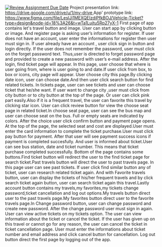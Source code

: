 [![Review Assignment Due Date](https://classroom.github.com/assets/deadline-readme-button-8d59dc4de5201274e310e4c54b9627a8934c3b88527886e3b421487c677d23eb.svg)](https://classroom.github.com/a/bNK1Gd0z)
Project presentation link: [https://drive.google.com/drive/u/1/my-drive ](https://drive.google.com/file/d/1NvETAL1ot9t2PJ2nKHPhvJGMc2un_sJJ/view?usp=drive_link)
App' prototype link: https://www.figma.com/file/LeslJi1MEXQEIzdiPfkBOJ/Vehicle-Ticket?type=design&node-id=18%3A26&t=wTa1Lujtu5Rp27yX-1
First page of app contains let's travel button and image. User can start app by clicking button or image. And register page is asking user’s information for register. İf user does not have an account, user enter the informations for register then user must sign in. İf user already have an account , user click sign in button and login directly.
If the user does not remember the password, user must click on the forget password text. Thus,user is directed to forget password page and provided to create a new password with user’s e-mail address.
After the login, find ticket page will appear. In this page, user choose that where is user going from, where is user going to and date.If user click from box, to box or icons, city page will appear. User choose city this page.By clicking date icon, user can choose date.And then user click search button for find related tickets. In tickets page, user can see tickets and user can choose ticket that he/she want. If user want to change city ,user must click from city button or to city button at the top of the page. Or user can click pink part easily.Also if it is a frequent travel, the user can favorite this travel by clicking star icon. User can click review button for view the choose seat page in related ticket.ln choose seat page, user can see the bus map and user can choose seat on the bus. Full or empty seats are indicated by colors. After the choice user click confirm button and payment page opens. At the top of the page, the selected seat and cost are displayed.User must enter the card information to complete the ticket purchase.User must click pay button for payment. After that user will see payment success icons if payment is completed succesfully. And user is informed about ticket.User can see bus station, date and ticket number. This means that ticket purchase completed successfully.
Bottom of the page contains some buttons.Find ticket button will redirect the user to the find ticket page for search ticket.Past travels button will direct the user to past travels page. In this page user can see past tickets. If user click find similar button any of ticket, user can research related ticket again. And with Favorite travels button, user can display the tickets of his/her frequent travels and by click search ticket again button, user can search ticket again this travel.Lastly account button contains my travels,my favorites,my tickets change password,ticket cancellation and log out options.My travels button direct user to the past travels page.My favorites button direct user to the favorite travels page.In Change password button, user can change password and create new password. After the change password user must sign in again. 
User can view active tickets on my tickets option. The user can view information about the ticket or cancel the ticket. If the user has given up on this travel or cannot go for any reason, the user can cancel the ticket in ticket cancellation page. User must enter the informations about ticket number and email address and click cancel button for cancellation.
Log out button direct the first page by logging out of the app.


